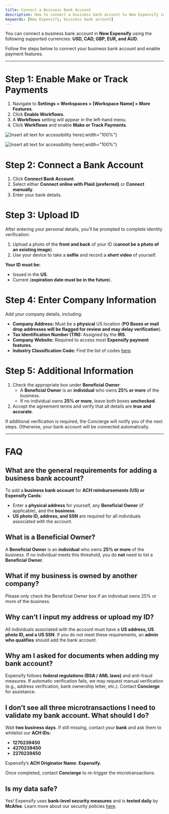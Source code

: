 ```yaml
---
title: Connect a Business Bank Account
description: How to connect a business bank account to New Expensify in supported currencies (USD, CAD, GBP, EUR, AUD).
keywords: [New Expensify, business bank account]
---
```

<div id="new-expensify" markdown="1">

You can connect a business bank account in **New Expensify** using the following supported currencies: **USD, CAD, GBP, EUR, and AUD**. 

Follow the steps below to connect your business bank account and enable payment features.

---

# Step 1: Enable Make or Track Payments
1. Navigate to **Settings > Workspaces > [Workspace Name] > More Features**.
2. Click **Enable Workflows**.
3. A **Workflows** setting will appear in the left-hand menu.
4. Click **Workflows** and enable **Make or Track Payments**.

![Insert alt text for accessibility here]({{site.url}}/assets/images/ExpensifyHelp_ConnectBankAccount_1_Light.png){:width="100%"}

![Insert alt text for accessibility here]({{site.url}}/assets/images/ExpensifyHelp_ConnectBankAccount_2_Light.png){:width="100%"}

# Step 2: Connect a Bank Account
1. Click **Connect Bank Account**.
2. Select either **Connect online with Plaid (preferred)** or **Connect manually**.
3. Enter your bank details.

# Step 3: Upload ID 
After entering your personal details, you’ll be prompted to complete identity verification:
1. Upload a photo of the **front and back** of your ID (**cannot be a photo of an existing image**).
2. Use your device to take a **selfie** and record a **short video** of yourself.

**Your ID must be:**
- Issued in the **US**.
- Current (**expiration date must be in the future**).

# Step 4: Enter Company Information
Add your company details, including:
- **Company Address:** Must be a **physical** US location (**PO Boxes or mail drop addresses will be flagged for review and may delay verification**).
- **Tax Identification Number (TIN):** Assigned by the **IRS**.
- **Company Website:** Required to access most **Expensify payment features**.
- **Industry Classification Code:** Find the list of codes [here](https://www.census.gov/naics/?input=software&year=2022).

# Step 5: Additional Information
1. Check the appropriate box under **Beneficial Owner**:
   - A **Beneficial Owner** is an **individual** who owns **25% or more** of the business.
   - If no individual owns **25% or more**, leave both boxes **unchecked**.
2. Accept the agreement terms and verify that all details are **true and accurate**.

If additional verification is required, the Concierge will notify you of the next steps. Otherwise, your bank account will be connected automatically.

---

# FAQ

## What are the general requirements for adding a business bank account?
To add a **business bank account** for **ACH reimbursements (US) or Expensify Cards**:
- Enter a **physical address** for yourself, any **Beneficial Owner** (if applicable), and the **business**.
- **US photo ID, address, and SSN** are required for all individuals associated with the account.

## What is a Beneficial Owner?
A **Beneficial Owner** is an **individual** who owns **25% or more** of the business. If no individual meets this threshold, you do **not** need to list a **Beneficial Owner**.

## What if my business is owned by another company?
Please only check the Beneficial Owner box if an individual owns 25% or more of the business.

## Why can’t I input my address or upload my ID? 
All individuals associated with the account must have a **US address, US photo ID, and a US SSN**. If you do not meet these requirements, an **admin who qualifies** should add the bank account.

## Why am I asked for documents when adding my bank account? 
Expensify follows **federal regulations (BSA / AML laws)** and anti-fraud measures. If automatic verification fails, we may request manual verification (e.g., address verification, bank ownership letter, etc.). Contact **Concierge** for assistance.

## I don’t see all three microtransactions I need to validate my bank account. What should I do? 
Wait **two business days**. If still missing, contact your **bank** and ask them to whitelist our **ACH IDs:**
- **1270239450**
- **4270239450**
- **2270239450**

Expensify’s **ACH Originator Name**: **Expensify**.

Once completed, contact **Concierge** to re-trigger the microtransactions.

## Is my data safe?
Yes! Expensify uses **bank-level security measures** and is **tested daily** by **McAfee**. Learn more about our security policies [here](https://help.expensify.com/articles/new-expensify/settings/Encryption-and-Data-Security).

</div>
